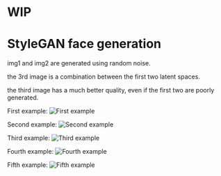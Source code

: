 # WIP

# StyleGAN face generation

img1 and img2 are generated using random noise.

the 3rd image is a combination between the first two latent spaces.

the third image has a much better quality, even if the first two are poorly generated.


First example:
![](https://i.imgur.com/1BHYCQ9.jpeg "First example")


Second example:
![](https://i.imgur.com/pVQN9sA.jpeg "Second example")


Third example:
![](https://i.imgur.com/clybF7I.jpeg "Third example")


Fourth example:
![](https://i.imgur.com/v2gXK5n.jpeg "Fourth example")


Fifth example:
![](https://i.imgur.com/71FAxab.jpeg "Fifth example")
